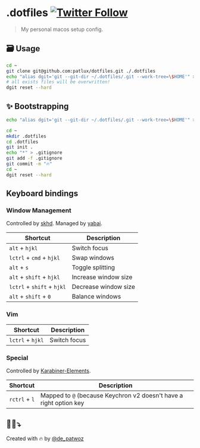 # .dotfiles [![Twitter Follow](https://img.shields.io/twitter/follow/de_patwoz?style=social)](https://twitter.com/de_patwoz)

> My personal macos setup config.

## 🗃 Usage

```bash
cd ~
git clone git@github.com:patlux/dotfiles.git ./.dotfiles
echo "alias dgit='git --git-dir ~/.dotfiles/.git --work-tree=\$HOME'" >> ~/.zshrc
# all exists files will be overwritten!
dgit reset --hard
```

## ✨ Bootstrapping

```bash
echo "alias dgit='git --git-dir ~/.dotfiles/.git --work-tree=\$HOME'" >> ~/.zshrc

cd ~
mkdir .dotfiles
cd .dotfiles
git init .
echo "*" > .gitignore
git add -f .gitignore
git commit -m "🔥"
cd ~
dgit reset --hard
```

## Keyboard bindings

### Window Management

Controlled by [skhd](https://github.com/koekeishiya/skhd). Managed by [yabai](https://github.com/koekeishiya/yabai).

| Shortcut                   | Description          |
| -------------------------- | -------------------- |
| `alt` + `hjkl`             | Switch focus         |
| `lctrl` + `cmd` + `hjkl`   | Swap windows         |
| `alt` + `s`                | Toggle splitting     |
| `alt` + `shift` + `hjkl`   | Increase window size |
| `lctrl` + `shift` + `hjkl` | Decrease window size |
| `alt` + `shift` + `0`      | Balance windows      |

### Vim

| Shortcut         | Description  |
| ---------------- | ------------ |
| `lctrl` + `hjkl` | Switch focus |

### Special

Controlled by [Karabiner-Elements](https://github.com/pqrs-org/Karabiner-Elements).

| Shortcut      | Description                                                        |
| ------------- | ------------------------------------------------------------------ |
| `rctrl` + `l` | Mapped to `@` (because Keychron v2 doesn't have a right option key |

## 🦸‍♂️⤵️

Created with 🔥 by [@de_patwoz](https://twitter.com/de_patwoz)

